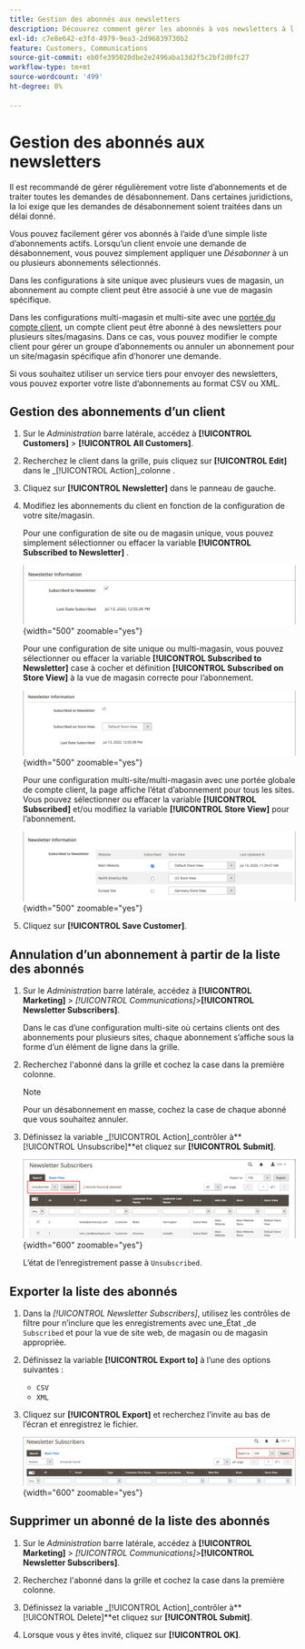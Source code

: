 ```yaml
---
title: Gestion des abonnés aux newsletters
description: Découvrez comment gérer les abonnés à vos newsletters à l’aide d’une simple liste d’abonnements actifs.
exl-id: c7e8e642-e3fd-4979-9ea3-2d96839730b2
feature: Customers, Communications
source-git-commit: eb0fe395020dbe2e2496aba13d2f5c2bf2d0fc27
workflow-type: tm+mt
source-wordcount: '499'
ht-degree: 0%

---
```


# Gestion des abonnés aux newsletters

Il est recommandé de gérer régulièrement votre liste d’abonnements et de traiter toutes les demandes de désabonnement. Dans certaines juridictions, la loi exige que les demandes de désabonnement soient traitées dans un délai donné.

Vous pouvez facilement gérer vos abonnés à l’aide d’une simple liste d’abonnements actifs. Lorsqu’un client envoie une demande de désabonnement, vous pouvez simplement appliquer une _Désabonner_ à un ou plusieurs abonnements sélectionnés.

Dans les configurations à site unique avec plusieurs vues de magasin, un abonnement au compte client peut être associé à une vue de magasin spécifique.

Dans les configurations multi-magasin et multi-site avec une [portée du compte client](../customers/customer-account-scope.md), un compte client peut être abonné à des newsletters pour plusieurs sites/magasins. Dans ce cas, vous pouvez modifier le compte client pour gérer un groupe d’abonnements ou annuler un abonnement pour un site/magasin spécifique afin d’honorer une demande.

Si vous souhaitez utiliser un service tiers pour envoyer des newsletters, vous pouvez exporter votre liste d’abonnements au format CSV ou XML.

## Gestion des abonnements d’un client

1. Sur le _Administration_ barre latérale, accédez à **[!UICONTROL Customers]** > **[!UICONTROL All Customers]**.

1. Recherchez le client dans la grille, puis cliquez sur **[!UICONTROL Edit]** dans le _[!UICONTROL Action]_colonne .

1. Cliquez sur **[!UICONTROL Newsletter]** dans le panneau de gauche.

1. Modifiez les abonnements du client en fonction de la configuration de votre site/magasin.

   Pour une configuration de site ou de magasin unique, vous pouvez simplement sélectionner ou effacer la variable **[!UICONTROL Subscribed to Newsletter]** .

   ![Case à cocher d’abonnement à la newsletter du client d’un seul magasin](./assets/newsletter-customer-single-store.png){width="500" zoomable="yes"}

   Pour une configuration de site unique ou multi-magasin, vous pouvez sélectionner ou effacer la variable **[!UICONTROL Subscribed to Newsletter]** case à cocher et définition **[!UICONTROL Subscribed on Store View]** à la vue de magasin correcte pour l’abonnement.

   ![Case à cocher d’abonnement à la newsletter client multi-magasin et sélecteur d’affichage de magasin](./assets/newsletter-customer-multi-store.png){width="500" zoomable="yes"}

   Pour une configuration multi-site/multi-magasin avec une portée globale de compte client, la page affiche l’état d’abonnement pour tous les sites. Vous pouvez sélectionner ou effacer la variable **[!UICONTROL Subscribed]** et/ou modifiez la variable **[!UICONTROL Store View]** pour l’abonnement.

   ![Cases à cocher d’abonnement à la newsletter client multi-site et sélecteurs d’affichage de magasin](./assets/newsletter-customer-multi-site.png){width="500" zoomable="yes"}

1. Cliquez sur **[!UICONTROL Save Customer]**.

## Annulation d’un abonnement à partir de la liste des abonnés

1. Sur le _Administration_ barre latérale, accédez à **[!UICONTROL Marketing]** > _[!UICONTROL Communications]_>**[!UICONTROL Newsletter Subscribers]**.

   Dans le cas d’une configuration multi-site où certains clients ont des abonnements pour plusieurs sites, chaque abonnement s’affiche sous la forme d’un élément de ligne dans la grille.

1. Recherchez l&#39;abonné dans la grille et cochez la case dans la première colonne.

   >[!NOTE]
   >
   >Pour un désabonnement en masse, cochez la case de chaque abonné que vous souhaitez annuler.

1. Définissez la variable _[!UICONTROL Action]_contrôler à&#x200B;**[!UICONTROL Unsubscribe]**et cliquez sur **[!UICONTROL Submit]**.

   ![Désabonnement à la newsletter](./assets/newsletter-unsubscribe.png){width="600" zoomable="yes"}

   L’état de l’enregistrement passe à `Unsubscribed`.

## Exporter la liste des abonnés

1. Dans la _[!UICONTROL Newsletter Subscribers]_, utilisez les contrôles de filtre pour n’inclure que les enregistrements avec une_&#x200B;État _de `Subscribed` et pour la vue de site web, de magasin ou de magasin appropriée.

1. Définissez la variable **[!UICONTROL Export to]** à l’une des options suivantes :

   - `CSV`
   - `XML`

1. Cliquez sur **[!UICONTROL Export]** et recherchez l’invite au bas de l’écran et enregistrez le fichier.

   ![Exporter les abonnés aux newsletters](./assets/newsletter-subscribers-export.png){width="600" zoomable="yes"}

## Supprimer un abonné de la liste des abonnés

1. Sur le _Administration_ barre latérale, accédez à **[!UICONTROL Marketing]** > _[!UICONTROL Communications]_>**[!UICONTROL Newsletter Subscribers]**.

1. Recherchez l&#39;abonné dans la grille et cochez la case dans la première colonne.

1. Définissez la variable _[!UICONTROL Action]_contrôler à&#x200B;**[!UICONTROL Delete]**et cliquez sur **[!UICONTROL Submit]**.

1. Lorsque vous y êtes invité, cliquez sur **[!UICONTROL OK]**.
